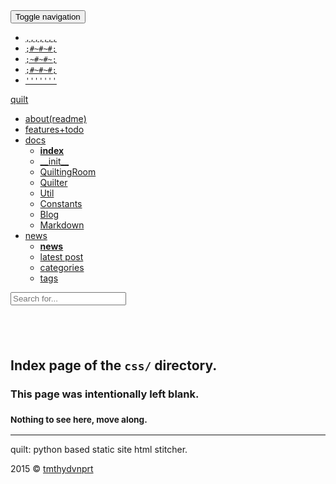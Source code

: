 <!DOCTYPE html>
<html lang="en">
<!--quilted head patch-->
<head>
<meta charset="utf-8"/>
<meta content="ie=edge" http-equiv="X-UA-Compatible"/>
<meta content="width=device-width, initial-scale=1" name="viewport"/>
<!--
    -- ~~~~~~~~~~~~~~~~~~~~~~~~~~~~~~~~~~~~~~~~~~~~~~~~~~~~~~~~~~~~~~~~
    -- Page stitched together with quilt.py
    -- url            : http://tmthydvnprt.github.io/quilt/css/index.html
    -- quilted on     : 05/01/15
    -- stitching took : 0.016 s
    -- quilt pagevars :
    --            author : tmthydvnprt
    --       categories : []
    --         copydate : 2015
    --      copyrighter : tmthydvnprt
    --             date : 05/01/15
    --      description : blank index page of css directory
    --        directory : css
    --     disable_last : disabled
    --     disable_next : disabled
    --           domain : http://tmthydvnprt.github.io/quilt
    --            email : tmthydvnprt@users.noreply.github.com
    --         keywords : ['index', u'quilt', u'python', u'static', u'site', u'generator']
    --        last_post : 
    --       last_title : 
    --       latestpost : latex_support
    --     markdownlink : /Users/timothydavenport/GitHub/quilt/tests/output/css/index.html
    --             name : quilt
    --        next_post : 
    --       next_title : 
    --           output : /Users/timothydavenport/GitHub/quilt/tests/output/css/index.html
    --        page_path : 
    --      pagecomment : True
    --     patchcomment : True
    --     quiltcomment : True
    --     relativepath : ../../../../../../../
    --         rootpath : /Users/timothydavenport/GitHub/quilt/tests/output
    --           source : /Users/timothydavenport/GitHub/quilt/tests/output/css/index.html
    --             tags : []
    --            title : css directory index
    --              url : http://tmthydvnprt.github.io/quilt/css/index.html
    -- ~~~~~~~~~~~~~~~~~~~~~~~~~~~~~~~~~~~~~~~~~~~~~~~~~~~~~~~~~~~~~~~~
-->
<title>css directory index</title>
<meta content="tmthydvnprt" name="author"/>
<meta content="blank index page of css directory" name="description"/>
<meta content="index,quilt,python,static,site,generator" name="keywords"/>
<link href="../../../../../../../imgs/favicon.ico" rel="favicon"/>
<link href="../../../../../../../img/icon_60x60.png" rel="apple-touch-icon"/>
<link href="../../../../../../../img/icon_76x76.png" rel="apple-touch-icon" sizes="76x76"/>
<link href="../../../../../../../img/icon_120x120.png" rel="apple-touch-icon" sizes="120x120"/>
<link href="../../../../../../../img/icon_152x152.png" rel="apple-touch-icon" sizes="152x152"/>
<link href="../../../../../../../css/bootstrap_colorful_quilt.css" rel="stylesheet" type="text/css"/></head>
<body>
<!--quilted nav patch-->
<nav class="navbar navbar-default navbar-fixed-top" id="nav">
<div class="container">
<div class="navbar-header">
<button aria-controls="navbar" aria-expanded="false" class="navbar-toggle collapsed" data-target="#navbar" data-toggle="collapse" type="button">
<span class="sr-only">Toggle navigation</span>
<span class="icon-bar"></span>
<span class="icon-bar"></span>
<span class="icon-bar"></span>
</button>
<a alt="home" href="../../../../../../../index.html" title="quilt">
<ul class="logo list-unstyled">
<li><code>,,,,,,,</code></li>
<li><code>;#~#~#;</code></li>
<li><code>;~#~#~;</code></li>
<li><code>;#~#~#;</code></li>
<li><code>'''''''</code></li>
</ul>
</a>
<a alt="home" class="navbar-brand" href="../../../../../../../index.html" title="quilt">quilt</a>
</div>
<div class="navbar-collapse collapse" id="navbar">
<ul class="nav navbar-nav navbar-left">
<li><a alt="about(readme)" href="../../../../../../../readme.html" title="about(readme)">about(readme)</a></li>
<li><a alt="features+todo" href="../../../../../../../features_todo.html" title="features+todo">features+todo</a></li>
<li class="dropdown">
<a alt="docs" class="dropdown-toggle" data-toggle="dropdown" href="../../../../../../../docs/index.html" title="docs">docs<span class="caret"></span></a>
<ul class="dropdown-menu" role="menu">
<li><a alt="index" href="../../../../../../../docs/index.html" title="index"><strong>index</strong></a></li>
<li><a alt="__init__" href="../../../../../../../docs/__init__.html" title="__init__">__init__</a></li>
<li><a alt="QuiltingRoom" href="../../../../../../../docs/QuiltingRoom.html" title="QuiltingRoom">QuiltingRoom</a></li>
<li><a alt="Quilter" href="../../../../../../../docs/Quilter.html" title="Quilter">Quilter</a></li>
<li><a alt="Util" href="../../../../../../../docs/Util.html" title="Util">Util</a></li>
<li><a alt="Constants" href="../../../../../../../docs/Constants.html" title="Constants">Constants</a></li>
<li><a alt="Blog" href="../../../../../../../docs/Blog.html" title="Blog">Blog</a></li>
<li><a alt="Markdown" href="../../../../../../../docs/Markdown.html" title="Markdown">Markdown</a></li>
</ul>
</li>
<li class="dropdown">
<a alt="news" class="dropdown-toggle" data-toggle="dropdown" href="../../../../../../../news/index.html" title="news">news<span class="caret"></span></a>
<ul class="dropdown-menu" role="menu">
<li><a alt="news" href="../../../../../../../news/index.html" title="news"><strong>news</strong></a></li>
<li><a alt="latest post" href="../../../../../../../news/latex_support.html" title="latest post">latest post</a></li>
<li><a alt="categories" href="../../../../../../../news/categories/index.html" title="categories">categories</a></li>
<li><a alt="tags" href="../../../../../../../news/tags/index.html" title="tags">tags</a></li>
</ul>
</li>
</ul>
</div>
<div class="nav-search">
<form class="search navbar-form">
<input class="form-control typeahead" placeholder="Search for..." type="text"/>
</form>
</div>
</div>
</nav>
<!--quilted page patch-->
<div class="container text-center" id="page">
<h2><br/></h2>
<h2>Index page of the <code>css/</code> directory.</h2>
<h3>This page was intentionally left blank.</h3>
<h3><small>Nothing to see here, move along.</small></h3>
</div>
<!--quilted footer patch-->
<footer id="footer">
<div class="container">
<hr/>
<div class="clearfix">
<p class="pull-left">quilt: python based static site html stitcher.</p>
<p class="pull-right">2015 &copy; <a alt="tmthydvnprt" href="#" title="tmthydvnprt">tmthydvnprt</a></p>
</div>
</div>
</footer>
<!--quilted scripts patch-->
<script id="scripts" rel="javascript" type="text/javascript">
pagevars = { "author":"tmthydvnprt", "categories":[], "copydate":2015, "copyrighter":"tmthydvnprt", "date":"05/01/15", "description":"blank index page of css directory", "directory":"css", "disable_last":"disabled", "disable_next":"disabled", "domain":"http://tmthydvnprt.github.io/quilt", "email":"tmthydvnprt@users.noreply.github.com", "keywords":[ "index", "quilt", "python", "static", "site", "generator" ], "last_post":"", "last_title":"", "latestpost":"latex_support", "markdownlink":"/Users/timothydavenport/GitHub/quilt/tests/output/css/index.html", "name":"quilt", "next_post":"", "next_title":"", "output":"/Users/timothydavenport/GitHub/quilt/tests/output/css/index.html", "page_path":"", "pagecomment":true, "patchcomment":true, "quiltcomment":true, "relativepath":"../../../../../../../", "rootpath":"/Users/timothydavenport/GitHub/quilt/tests/output", "source":"/Users/timothydavenport/GitHub/quilt/tests/output/css/index.html", "tags":[], "title":"css directory index", "url":"http://tmthydvnprt.github.io/quilt/css/index.html" };
</script>
<script rel="javascript" src="../../../../../../../js/jquery-1.11.2.min_bootstrap.min_typeahead.bundle.min_quilt.js" type="text/javascript"></script>
<script rel="javascript" type="text/x-mathjax-config">MathJax.Hub.Config({ showMathMenu:false, imageFont:null, MathEvents:{ hover:256 }, jax:["input/TeX","output/HTML-CSS", "output/CommonHTML"], extensions:["tex2jax.js", "CHTML-preview.js"], TeX:{ extensions:["AMSmath.js", "AMSsymbols.js", "noErrors.js", "noUndefined.js", "cancel.js"], autoNumber:"AMS" } });</script>
<script rel="javascript" src="https://cdn.mathjax.org/mathjax/latest/MathJax.js?config=TeX-AMS_HTML-full" type="text/javascript"></script>
<script rel="javascript" src="../../../../../../../js/mathjax/MathJax.js?config=TeX-AMS_HTML-full" type="text/javascript"></script>
</body>
</html>
